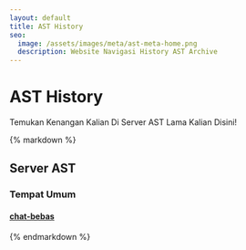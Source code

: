 ```yaml
---
layout: default
title: AST History
seo:
  image: /assets/images/meta/ast-meta-home.png
  description: Website Navigasi History AST Archive
---
```


<div class="bg-red mb-12">
  <div class="container text-center text-white py-24">
    <h1>AST History</h1>
    <p class="text-lg mb-8">
      Temukan Kenangan Kalian Di Server AST Lama Kalian Disini!
    </p>
  </div>
</div>

<div class="container max-w-2xl">
  {% markdown %}

## Server AST

### Tempat Umum
#### [chat-bebas](https://)

{% endmarkdown %}

  </div>
